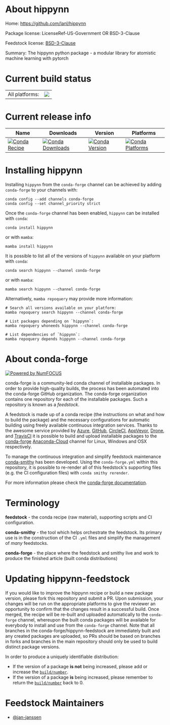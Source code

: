 About hippynn
=============

Home: https://github.com/lanl/hippynn

Package license: LicenseRef-US-Government OR BSD-3-Clause

Feedstock license: [BSD-3-Clause](https://github.com/conda-forge/hippynn-feedstock/blob/main/LICENSE.txt)

Summary: The hippynn python package - a modular library for atomistic machine learning with pytorch

Current build status
====================


<table><tr><td>All platforms:</td>
    <td>
      <a href="https://dev.azure.com/conda-forge/feedstock-builds/_build/latest?definitionId=18266&branchName=main">
        <img src="https://dev.azure.com/conda-forge/feedstock-builds/_apis/build/status/hippynn-feedstock?branchName=main">
      </a>
    </td>
  </tr>
</table>

Current release info
====================

| Name | Downloads | Version | Platforms |
| --- | --- | --- | --- |
| [![Conda Recipe](https://img.shields.io/badge/recipe-hippynn-green.svg)](https://anaconda.org/conda-forge/hippynn) | [![Conda Downloads](https://img.shields.io/conda/dn/conda-forge/hippynn.svg)](https://anaconda.org/conda-forge/hippynn) | [![Conda Version](https://img.shields.io/conda/vn/conda-forge/hippynn.svg)](https://anaconda.org/conda-forge/hippynn) | [![Conda Platforms](https://img.shields.io/conda/pn/conda-forge/hippynn.svg)](https://anaconda.org/conda-forge/hippynn) |

Installing hippynn
==================

Installing `hippynn` from the `conda-forge` channel can be achieved by adding `conda-forge` to your channels with:

```
conda config --add channels conda-forge
conda config --set channel_priority strict
```

Once the `conda-forge` channel has been enabled, `hippynn` can be installed with `conda`:

```
conda install hippynn
```

or with `mamba`:

```
mamba install hippynn
```

It is possible to list all of the versions of `hippynn` available on your platform with `conda`:

```
conda search hippynn --channel conda-forge
```

or with `mamba`:

```
mamba search hippynn --channel conda-forge
```

Alternatively, `mamba repoquery` may provide more information:

```
# Search all versions available on your platform:
mamba repoquery search hippynn --channel conda-forge

# List packages depending on `hippynn`:
mamba repoquery whoneeds hippynn --channel conda-forge

# List dependencies of `hippynn`:
mamba repoquery depends hippynn --channel conda-forge
```


About conda-forge
=================

[![Powered by
NumFOCUS](https://img.shields.io/badge/powered%20by-NumFOCUS-orange.svg?style=flat&colorA=E1523D&colorB=007D8A)](https://numfocus.org)

conda-forge is a community-led conda channel of installable packages.
In order to provide high-quality builds, the process has been automated into the
conda-forge GitHub organization. The conda-forge organization contains one repository
for each of the installable packages. Such a repository is known as a *feedstock*.

A feedstock is made up of a conda recipe (the instructions on what and how to build
the package) and the necessary configurations for automatic building using freely
available continuous integration services. Thanks to the awesome service provided by
[Azure](https://azure.microsoft.com/en-us/services/devops/), [GitHub](https://github.com/),
[CircleCI](https://circleci.com/), [AppVeyor](https://www.appveyor.com/),
[Drone](https://cloud.drone.io/welcome), and [TravisCI](https://travis-ci.com/)
it is possible to build and upload installable packages to the
[conda-forge](https://anaconda.org/conda-forge) [Anaconda-Cloud](https://anaconda.org/)
channel for Linux, Windows and OSX respectively.

To manage the continuous integration and simplify feedstock maintenance
[conda-smithy](https://github.com/conda-forge/conda-smithy) has been developed.
Using the ``conda-forge.yml`` within this repository, it is possible to re-render all of
this feedstock's supporting files (e.g. the CI configuration files) with ``conda smithy rerender``.

For more information please check the [conda-forge documentation](https://conda-forge.org/docs/).

Terminology
===========

**feedstock** - the conda recipe (raw material), supporting scripts and CI configuration.

**conda-smithy** - the tool which helps orchestrate the feedstock.
                   Its primary use is in the construction of the CI ``.yml`` files
                   and simplify the management of *many* feedstocks.

**conda-forge** - the place where the feedstock and smithy live and work to
                  produce the finished article (built conda distributions)


Updating hippynn-feedstock
==========================

If you would like to improve the hippynn recipe or build a new
package version, please fork this repository and submit a PR. Upon submission,
your changes will be run on the appropriate platforms to give the reviewer an
opportunity to confirm that the changes result in a successful build. Once
merged, the recipe will be re-built and uploaded automatically to the
`conda-forge` channel, whereupon the built conda packages will be available for
everybody to install and use from the `conda-forge` channel.
Note that all branches in the conda-forge/hippynn-feedstock are
immediately built and any created packages are uploaded, so PRs should be based
on branches in forks and branches in the main repository should only be used to
build distinct package versions.

In order to produce a uniquely identifiable distribution:
 * If the version of a package **is not** being increased, please add or increase
   the [``build/number``](https://docs.conda.io/projects/conda-build/en/latest/resources/define-metadata.html#build-number-and-string).
 * If the version of a package **is** being increased, please remember to return
   the [``build/number``](https://docs.conda.io/projects/conda-build/en/latest/resources/define-metadata.html#build-number-and-string)
   back to 0.

Feedstock Maintainers
=====================

* [@jan-janssen](https://github.com/jan-janssen/)

